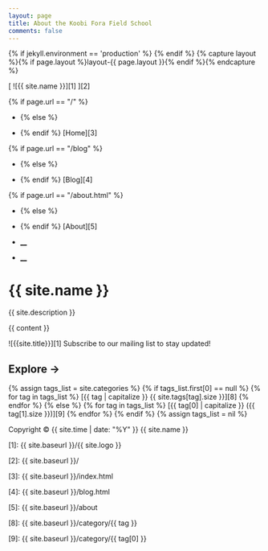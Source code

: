 ```yaml
---
layout: page
title: About the Koobi Fora Field School
comments: false
---
```

{% if jekyll.environment == 'production' %}  {% endif %} {% capture layout
%}{% if page.layout %}layout-{{ page.layout }}{% endif %}{% endcapture %}

[ ![{{ site.name }}][1] ][2]

{% if page.url == "/" %}

  * {% else %}

  * {% endif %} [Home][3]

{% if page.url == "/blog" %}

  * {% else %}

  * {% endif %} [Blog][4]

{% if page.url == "/about.html" %}

  * {% else %}

  * {% endif %} [About][5]

  * [__][6]

  * [__][7]

# {{ site.name }}

{{ site.description }}

{{ content }}

![{{site.title}}][1]   Subscribe to our mailing list to stay updated!

## Explore →

{% assign tags_list = site.categories %} {% if tags_list.first[0] == null %}
{% for tag in tags_list %} [{{ tag | capitalize }} {{ site.tags[tag].size
}}][8] {% endfor %} {% else %} {% for tag in tags_list %} [{{ tag[0] |
capitalize }} ({{ tag[1].size }})][9] {% endfor %} {% endif %} {% assign
tags_list = nil %}

Copyright © {{ site.time | date: "%Y" }} {{ site.name }}


   [1]: {{ site.baseurl }}/{{ site.logo }}

   [2]: {{ site.baseurl }}/

   [3]: {{ site.baseurl }}/index.html

   [4]: {{ site.baseurl }}/blog.html

   [5]: {{ site.baseurl }}/about

   [6]: https://www.facebook.com/KoobiForaFieldSchool/

   [7]: https://twitter.com/koobiforafs

   [8]: {{ site.baseurl }}/category/{{ tag }}

   [9]: {{ site.baseurl }}/category/{{ tag[0] }}

